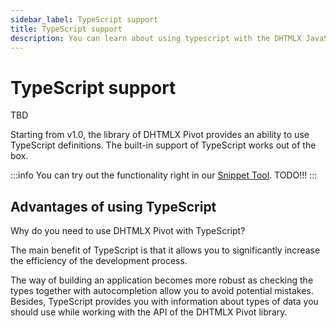 ```yaml
---
sidebar_label: TypeScript support
title: TypeScript support
description: You can learn about using typescript with the DHTMLX JavaScript Pivot library in the documentation. Browse developer guides and API reference, try out code examples and live demos, and download a free 30-day evaluation version of DHTMLX Pivot.
---
```


# TypeScript support

TBD

Starting from v1.0, the library of DHTMLX Pivot provides an ability to use TypeScript definitions. The built-in support of TypeScript works out of the box.

:::info
You can try out the functionality right in our <a href="https://snippet.dhtmlx.com/"  target="_blank">Snippet Tool</a>. TODO!!!
:::

## Advantages of using TypeScript

Why do you need to use DHTMLX Pivot with TypeScript?

The main benefit of TypeScript is that it allows you to significantly increase the efficiency of the development process.

The way of building an application becomes more robust as checking the types together with autocompletion allow you to avoid potential mistakes. Besides, TypeScript provides you with information about types of data you should use while working with the API of the DHTMLX Pivot library.
